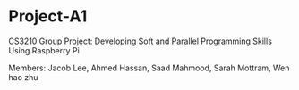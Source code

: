 # Project-A1
CS3210 Group Project: Developing Soft and Parallel Programming Skills Using Raspberry Pi

Members: Jacob Lee, Ahmed Hassan, Saad Mahmood, Sarah Mottram, Wen hao zhu
